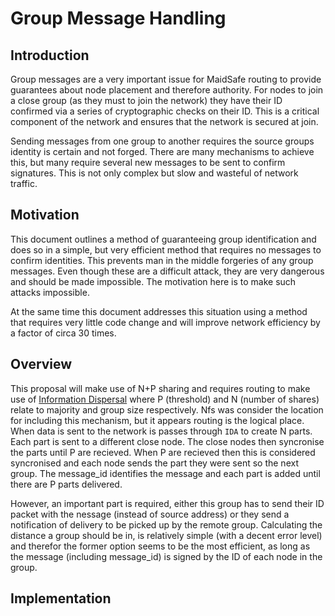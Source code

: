 Group Message Handling
=====================

## Introduction

Group messages are a very important issue for MaidSafe routing to provide guarantees about node placement and therefore authority. For nodes to join a close group (as they must to join the network) they have their ID confirmed via a series of cryptographic checks on their ID. This is a critical component of the network and ensures that the network is secured at join. 

Sending messages from one group to another requires the source groups identity is certain and not forged. There are many mechanisms to achieve this, but many require several new messages to be sent to confirm signatures. This is not only complex but slow and wasteful of network traffic.

## Motivation

This document outlines a method of guaranteeing group identification and does so in a simple, but very efficient method that requires no messages to confirm identities. This prevents man in the middle forgeries of any group messages. Even though these are a difficult attack, they are very dangerous and should be made impossible. The motivation here is to make such attacks impossible. 

At the same time this document addresses this situation using a method that requires very little code change and will improve network efficiency by a factor of circa 30 times. 

## Overview

This proposal will make use of N+P sharing and requires routing to make use of [Information Dispersal](https://github.com/maidsafe/MaidSafe-Common/blob/next/include/maidsafe/common/crypto.h#L231) where P (threshold) and N (number of shares) relate to majority and group size respectively. Nfs was consider the location for including this mechanism, but it appears routing is the logical place. When data is sent to the network is passes through ```IDA``` to create N parts. Each part is sent to a different close node. The close nodes then syncronise the parts until P are recieved. When P are recieved then this is considered syncronised and each node sends the part they were sent so the next group. The message_id identifies the message and each part is added until there are P parts delivered.

However, an important part is required, either this group has to send their ID packet with the nessage (instead of source address) or they send a notification of delivery to be picked up by the remote group. Calculating the distance a group should be in, is relatively simple (with a decent error level) and therefor the former option seems to be the most efficient, as long as the message (including message_id) is signed by the ID of each node in the group.  

## Implementation


